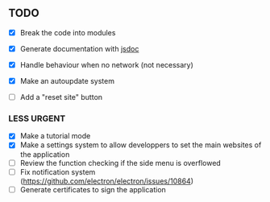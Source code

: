 ## TODO

- [x] Break the code into modules
- [x] Generate documentation with [jsdoc](https://github.com/jsdoc2md/jsdoc-to-markdown/wiki)
- [x] Handle behaviour when no network (not necessary)
- [x] Make an autoupdate system
- [ ] Add a "reset site" button


### LESS URGENT
- [x] Make a tutorial mode
- [x] Make a settings system to allow developpers to set the main websites of the application
- [ ] Review the function checking if the side menu is overflowed
- [ ] Fix notification system (https://github.com/electron/electron/issues/10864)
- [ ] Generate certificates to sign the application
